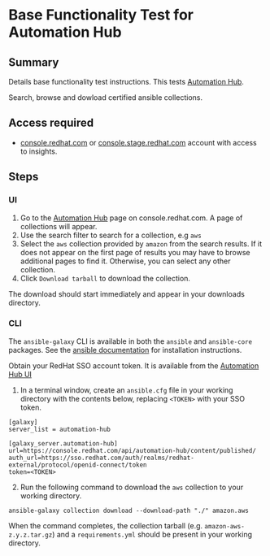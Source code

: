 # Base Functionality Test for Automation Hub

## Summary

Details base functionality test instructions. This tests [Automation Hub][automation-hub-gitlab].

Search, browse and dowload certified ansible collections.

## Access required

- [console.redhat.com][consoledot] or [console.stage.redhat.com][stageconsoledot] account with
  access to insights.

## Steps

### UI
1. Go to the [Automation Hub][automation-hub-crc] page on console.redhat.com. A page of collections will appear.
2. Use the search filter to search for a collection, e.g `aws`
3. Select the `aws` collection provided by `amazon` from the search results. If it does not appear on the first page of results you may have to browse additional pages to find it. Otherwise, you can select any other collection.
4. Click `Download tarball` to download the collection. 

The download should start immediately and appear in your downloads directory.



### CLI

The `ansible-galaxy` CLI is available in both the `ansible` and `ansible-core` packages. See the [ansible documentation][ansible-docs] for installation instructions.

Obtain your RedHat SSO account token. It is available from the [Automation Hub UI][automation-hub-token]

1. In a terminal window, create an `ansible.cfg` file in your working directory with the contents below, replacing `<TOKEN>` with your SSO token.
```
[galaxy]
server_list = automation-hub

[galaxy_server.automation-hub]
url=https://console.redhat.com/api/automation-hub/content/published/
auth_url=https://sso.redhat.com/auth/realms/redhat-external/protocol/openid-connect/token
token=<TOKEN>
```

2. Run the following command to download the `aws` collection to your working directory.
 ```
 ansible-galaxy collection download --download-path "./" amazon.aws
 ```

 When the command completes, the collection tarball (e.g. `amazon-aws-z.y.z.tar.gz`) and a `requirements.yml` should be present in your working directory.


[automation-hub-gitlab]:  https://gitlab.cee.redhat.com/service/app-interface/tree/master/data/services/insights/automation-hub
[automation-hub-crc]:     https://console.redhat.com/ansible/automation-hub/
[automation-hub-token]:   https://console.redhat.com/ansible/automation-hub/token
[consoledot]:             https://console.redhat.com
[stageconsoledot]:        https://console.stage.redhat.com
[ansible-docs]:           https://docs.ansible.com/ansible/latest/installation_guide/installation_distros.html
